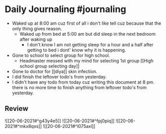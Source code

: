 # Daily Journaling #journaling 

- Waked up at 8:00 am cuz first of all i don't like tell cuz because that the only thing gives reason.
	- Waked up from bed at 5:00 am but did sleep in the next bedroom after waking up 
		- I don't know I am not getting sleep for a hour and a half after getting to bed i dont' know why it is happening.
- Gone to school to select group for high school. 
	- Headmaster messed with my mind for selecting 1st group [[High school group selecting day]]
- Gone to doctor for [[diya]] skin infection.
- I did finish the leftover todo's from yesterday.
- I didn't have any todo from today cuz writing this document at 8 pm. there is no more time to finish anything from leftover todo's from yesterday.



















## Review
![[20-06-2021#^g43y4e5]]
![[20-06-2021#^fpj0piq]]
![[20-06-2021#^mkx8qxs]]
![[20-06-2021#^l075axl]]